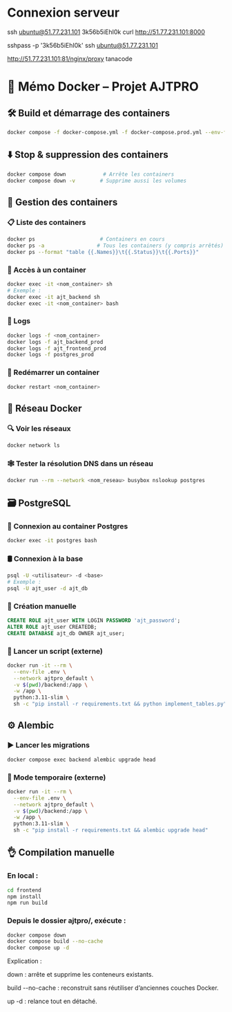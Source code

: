 # Connexion serveur 
ssh ubuntu@51.77.231.101
3k56b5iEhI0k
curl http://51.77.231.101:8000

sshpass -p '3k56b5iEhI0k' ssh ubuntu@51.77.231.101


http://51.77.231.101:81/nginx/proxy
tanacode

# 📘 Mémo Docker – Projet AJTPRO

## 🛠️ Build et démarrage des containers
```bash
docker compose -f docker-compose.yml -f docker-compose.prod.yml --env-file .env up -d --build
```

## ⬇️ Stop & suppression des containers
```bash
docker compose down            # Arrête les containers
docker compose down -v        # Supprime aussi les volumes
```

## 🐳 Gestion des containers

### 📋 Liste des containers
```bash
docker ps                     # Containers en cours
docker ps -a                 # Tous les containers (y compris arrêtés)
docker ps --format "table {{.Names}}\t{{.Status}}\t{{.Ports}}"
```

### 🚪 Accès à un container
```bash
docker exec -it <nom_container> sh
# Exemple :
docker exec -it ajt_backend sh
docker exec -it <nom_container> bash
```

### 📜 Logs
```bash
docker logs -f <nom_container> 
docker logs -f ajt_backend_prod
docker logs -f ajt_frontend_prod
docker logs -f postgres_prod
```

### 🔄 Redémarrer un container
```bash
docker restart <nom_container>
```

## 🧱 Réseau Docker

### 🔍 Voir les réseaux
```bash
docker network ls
```

### 🕸️ Tester la résolution DNS dans un réseau
```bash
docker run --rm --network <nom_reseau> busybox nslookup postgres
```

## 🗃️ PostgreSQL

### 🔐 Connexion au container Postgres
```bash
docker exec -it postgres bash
```

### 🛢️ Connexion à la base
```bash
psql -U <utilisateur> -d <base>
# Exemple :
psql -U ajt_user -d ajt_db
```

### 🔧 Création manuelle
```sql
CREATE ROLE ajt_user WITH LOGIN PASSWORD 'ajt_password';
ALTER ROLE ajt_user CREATEDB;
CREATE DATABASE ajt_db OWNER ajt_user;
```

### 🧪 Lancer un script (externe)
```bash
docker run -it --rm \
  --env-file .env \
  --network ajtpro_default \
  -v $(pwd)/backend:/app \
  -w /app \
  python:3.11-slim \
  sh -c "pip install -r requirements.txt && python implement_tables.py"
```

## ⚙️ Alembic

### ▶️ Lancer les migrations
```bash
docker compose exec backend alembic upgrade head
```

### 🧪 Mode temporaire (externe)
```bash
docker run -it --rm \
  --env-file .env \
  --network ajtpro_default \
  -v $(pwd)/backend:/app \
  -w /app \
  python:3.11-slim \
  sh -c "pip install -r requirements.txt && alembic upgrade head"
```

## 👌 Compilation manuelle

### En local : 
```bash
cd frontend
npm install
npm run build
```


### Depuis le dossier ajtpro/, exécute :

```bash
docker compose down
docker compose build --no-cache
docker compose up -d
```
Explication :

down : arrête et supprime les conteneurs existants.

build --no-cache : reconstruit sans réutiliser d’anciennes couches Docker.

up -d : relance tout en détaché.



